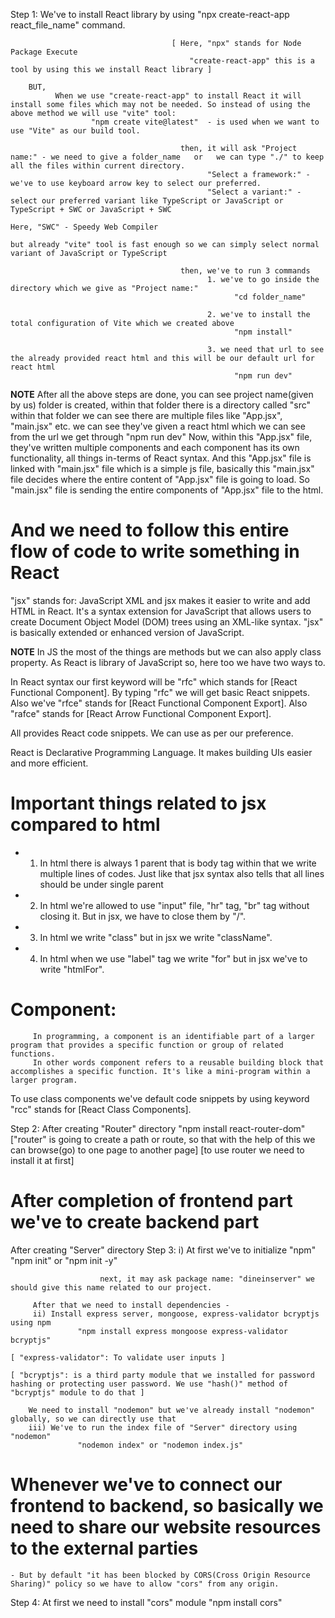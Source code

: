 Step 1: We've to install React library by using
                  "npx create-react-app react_file_name"   command.

                                        [ Here, "npx" stands for Node Package Execute
                                            "create-react-app" this is a tool by using this we install React library ]

        BUT,
              When we use "create-react-app" to install React it will install some files which may not be needed. So instead of using the above method we will use "vite" tool:
                      "npm create vite@latest"  - is used when we want to use "Vite" as our build tool.
                                          
                                          then, it will ask "Project name:" - we need to give a folder_name   or   we can type "./" to keep all the files within current directory.
                                                "Select a framework:" - we've to use keyboard arrow key to select our preferred. 
                                                "Select a variant:" - select our preferred variant like TypeScript or JavaScript or TypeScript + SWC or JavaScript + SWC
                                                                        Here, "SWC" - Speedy Web Compiler
                                                                              but already "vite" tool is fast enough so we can simply select normal variant of JavaScript or TypeScript

                                          then, we've to run 3 commands
                                                1. we've to go inside the directory which we give as "Project name:"
                                                      "cd folder_name"

                                                2. we've to install the total configuration of Vite which we created above
                                                      "npm install"

                                                3. we need that url to see the already provided react html and this will be our default url for react html
                                                      "npm run dev"


**NOTE**
After all the above steps  are done, you can see project name(given by us) folder is created, within that folder there is a directory called "src" within that folder we can see there are multiple files like "App.jsx", "main.jsx" etc.
            we can see they've given a react html which we can see from the url we get through "npm run dev"
Now, within this "App.jsx" file, they've written multiple components and each component has its own functionality, all things in-terms of React syntax.
      And this "App.jsx" file is linked with "main.jsx" file which is a simple js file, basically this "main.jsx" file decides where the entire content of "App.jsx" file is going to load. So "main.jsx" file is sending the entire components of "App.jsx" file to the html.

# And we need to follow this entire flow of code to write something in React

"jsx" stands for: JavaScript XML and jsx makes it easier to write and add HTML in React. It's a syntax extension for JavaScript that allows users to create Document Object Model (DOM) trees using an XML-like syntax. "jsx" is basically extended or enhanced version of JavaScript.


**NOTE**
In JS the most of the things are methods but we can also apply class property. As React is library of JavaScript so, here too we have two ways to.

In React syntax our first keyword will be "rfc" which stands for [React Functional Component]. By typing "rfc" we will get basic React snippets.
   Also we've "rfce" stands for [React Functional Component Export].
   Also "rafce" stands for [React Arrow Functional Component Export].

   All provides React code snippets. We can use as per our preference.

React is Declarative Programming Language. It makes building UIs easier and more efficient.

# Important things related to jsx compared to html

- 1. In html there is always 1 parent that is body tag within that we write multiple lines of codes. Just like that jsx syntax also tells that all lines should be under single parent
- 2. In html we're allowed to use "input" file, "hr" tag, "br" tag without closing it. But in jsx, we have to close them by "/".
- 3. In html we write "class" but in jsx we write "className".
- 4. In html when we use "label" tag we write "for" but in jsx we've to write "htmlFor".

# Component:
         In programming, a component is an identifiable part of a larger program that provides a specific function or group of related functions. 
         In other words component refers to a reusable building block that accomplishes a specific function. It's like a mini-program within a larger program.

To use class components we've default code snippets by using keyword "rcc" stands for [React Class Components].



Step 2: After creating "Router" directory
                  "npm install react-router-dom"
                                                  ["router" is going to create a path or route, so that with the help of this we can browse(go) to one page to another page]
                                                  [to use router we need to install it at first]


# After completion of frontend part we've to create backend part
After creating "Server" directory
Step 3: 
          i) At first we've to initialize "npm"
                   "npm init" or "npm init -y"
                   
                        next, it may ask package name: "dineinserver" we should give this name related to our project.

         After that we need to install dependencies -                
         ii) Install express server, mongoose, express-validator bcryptjs using npm
                   "npm install express mongoose express-validator bcryptjs"
                                                                               [ "express-validator": To validate user inputs ]
                                                                               [ "bcryptjs": is a third party module that we installed for password hashing or protecting user password. We use "hash()" method of "bcryptjs" module to do that ]

        We need to install "nodemon" but we've already install "nodemon" globally, so we can directly use that
        iii) We've to run the index file of "Server" directory using "nodemon"
                   "nodemon index" or "nodemon index.js"

# Whenever we've to connect our frontend to backend, so basically we need to share our website resources to the external parties
    - But by default "it has been blocked by CORS(Cross Origin Resource Sharing)" policy so we have to allow "cors" from any origin.

Step 4: At first we need to install "cors" module
            "npm install cors"
